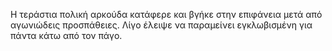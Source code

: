 Η τεράστια πολική αρκούδα κατάφερε και βγήκε στην επιφάνεια
μετά από αγωνιώδεις προσπάθειες. Λίγο έλειψε να παραμείνει
εγκλωβισμένη για πάντα κάτω από τον πάγο.
